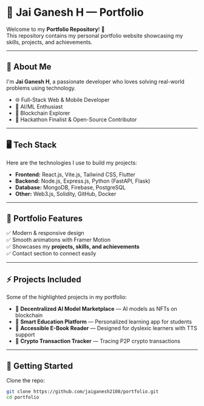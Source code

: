 # 🚀 Jai Ganesh H — Portfolio  

Welcome to my **Portfolio Repository**! 🎉  
This repository contains my personal portfolio website showcasing my skills, projects, and achievements.  

---

## 📌 About Me  
I'm **Jai Ganesh H**, a passionate developer who loves solving real-world problems using technology.  

- 🌐 Full-Stack Web & Mobile Developer  
- 🤖 AI/ML Enthusiast  
- 🔗 Blockchain Explorer  
- 🎯 Hackathon Finalist & Open-Source Contributor  

---

## 🖥️ Tech Stack  
Here are the technologies I use to build my projects:  

- **Frontend:** React.js, Vite.js, Tailwind CSS, Flutter  
- **Backend:** Node.js, Express.js, Python (FastAPI, Flask)  
- **Database:** MongoDB, Firebase, PostgreSQL  
- **Other:** Web3.js, Solidity, GitHub, Docker  

---

## 📂 Portfolio Features  
✅ Modern & responsive design  
✅ Smooth animations with Framer Motion  
✅ Showcases my **projects, skills, and achievements**  
✅ Contact section to connect easily  

---

## ⚡ Projects Included  
Some of the highlighted projects in my portfolio:  

- 🔹 **Decentralized AI Model Marketplace** — AI models as NFTs on blockchain  
- 🔹 **Smart Education Platform** — Personalized learning app for students  
- 🔹 **Accessible E-Book Reader** — Designed for dyslexic learners with TTS support  
- 🔹 **Crypto Transaction Tracker** — Tracing P2P crypto transactions  

---

## 🚀 Getting Started  

Clone the repo:  
```bash
git clone https://github.com/jaiganesh2108/portfolio.git
cd portfolio
